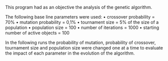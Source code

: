 This program had as an objective the analysis of the genetic algorithm.

The following base line parameters were used:
  • crossover probability = 70%
  • mutation probability = 0,1%
  • tournament size = 5% of the size of a population
  • population size = 100
  • number of iterations = 1000
  • starting number of active objects = 100
  
In the following runs the probability of mutation, probability of crossover, tournament size and population size were changed one at a time to evaluate the impact of each parameter in the evolution of the algorithm.
